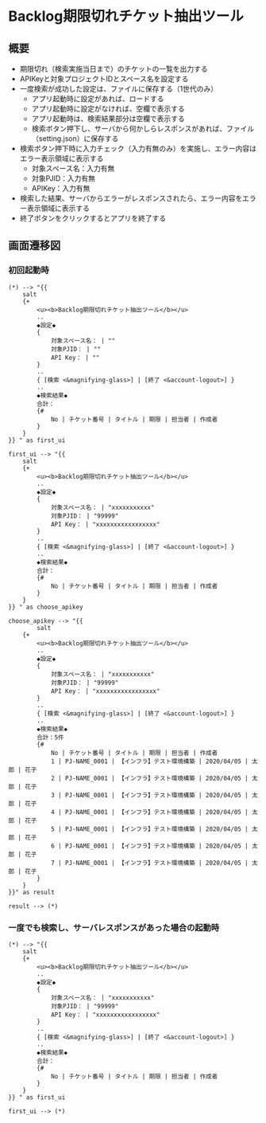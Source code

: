 # Backlog期限切れチケット抽出ツール
## 概要
- 期限切れ（検索実施当日まで）のチケットの一覧を出力する
- APIKeyと対象プロジェクトIDとスペース名を設定する
- 一度検索が成功した設定は、ファイルに保存する（1世代のみ）
    - アプリ起動時に設定があれば、ロードする
    - アプリ起動時に設定がなければ、空欄で表示する
    - アプリ起動時は、検索結果部分は空欄で表示する
    - 検索ボタン押下し、サーバから何かしらレスポンスがあれば、ファイル（setting.json）に保存する
- 検索ボタン押下時に入力チェック（入力有無のみ）を実施し、エラー内容はエラー表示領域に表示する
    - 対象スペース名：入力有無
    - 対象PJID：入力有無
    - APIKey：入力有無
- 検索した結果、サーバからエラーがレスポンスされたら、エラー内容をエラー表示領域に表示する
- 終了ボタンをクリックするとアプリを終了する

## 画面遷移図
### 初回起動時
```plantuml
(*) --> "{{
    salt
    {+
        <u><b>Backlog期限切れチケット抽出ツール</b></u>
        ..
        ◆設定◆ 
        {
            対象スペース名： | ""
            対象PJID： | ""
            API Key： | "" 
        }
        ..
        { [検索 <&magnifying-glass>] | [終了 <&account-logout>] }
        ..
        ◆検索結果◆
        合計： 
        {#
            No | チケット番号 | タイトル | 期限 | 担当者 | 作成者
        }    
    }
}} " as first_ui

first_ui --> "{{
    salt
    {+
        <u><b>Backlog期限切れチケット抽出ツール</b></u>
        ..
        ◆設定◆ 
        {
            対象スペース名： | "xxxxxxxxxxx"
            対象PJID： | "99999"
            API Key： | "xxxxxxxxxxxxxxxxx" 
        }
        ..
        { [検索 <&magnifying-glass>] | [終了 <&account-logout>] }
        ..
        ◆検索結果◆
        合計： 
        {#
            No | チケット番号 | タイトル | 期限 | 担当者 | 作成者
        }    
    }
}} " as choose_apikey

choose_apikey --> "{{
        salt
    {+
        <u><b>Backlog期限切れチケット抽出ツール</b></u>
        ..
        ◆設定◆ 
        {
            対象スペース名： | "xxxxxxxxxxx"
            対象PJID： | "99999"
            API Key： | "xxxxxxxxxxxxxxxxx"
        }
        ..
        { [検索 <&magnifying-glass>] | [終了 <&account-logout>] }
        ..
        ◆検索結果◆
        合計：5件
        {#
            No | チケット番号 | タイトル | 期限 | 担当者 | 作成者
            1 | PJ-NAME_0001 | 【インフラ】テスト環境構築 | 2020/04/05 | 太郎 | 花子
            2 | PJ-NAME_0001 | 【インフラ】テスト環境構築 | 2020/04/05 | 太郎 | 花子
            3 | PJ-NAME_0001 | 【インフラ】テスト環境構築 | 2020/04/05 | 太郎 | 花子
            4 | PJ-NAME_0001 | 【インフラ】テスト環境構築 | 2020/04/05 | 太郎 | 花子
            5 | PJ-NAME_0001 | 【インフラ】テスト環境構築 | 2020/04/05 | 太郎 | 花子
            6 | PJ-NAME_0001 | 【インフラ】テスト環境構築 | 2020/04/05 | 太郎 | 花子
            7 | PJ-NAME_0001 | 【インフラ】テスト環境構築 | 2020/04/05 | 太郎 | 花子
        }    
    }
}}" as result

result --> (*)
```

### 一度でも検索し、サーバレスポンスがあった場合の起動時
```plantuml
(*) --> "{{
    salt
    {+
        <u><b>Backlog期限切れチケット抽出ツール</b></u>
        ..
        ◆設定◆ 
        {
            対象スペース名： | "xxxxxxxxxxx"
            対象PJID： | "99999"
            API Key： | "xxxxxxxxxxxxxxxxx"
        }
        ..
        { [検索 <&magnifying-glass>] | [終了 <&account-logout>] }
        ..
        ◆検索結果◆
        合計： 
        {#
            No | チケット番号 | タイトル | 期限 | 担当者 | 作成者
        }    
    }
}} " as first_ui

first_ui --> (*) 
```
